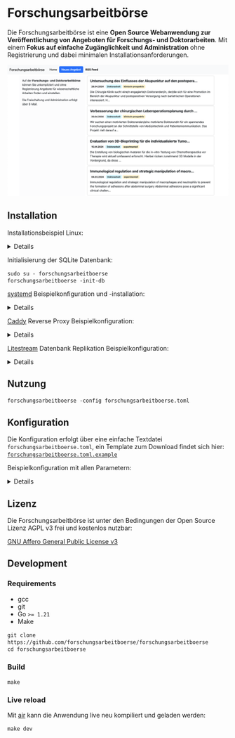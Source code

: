 # Forschungsarbeitbörse

Die Forschungsarbeitbörse ist eine **Open Source Webanwendung zur Veröffentlichung
von Angeboten für Forschungs- und Doktorarbeiten**. Mit einem **Fokus auf einfache
Zugänglichkeit und Administration** ohne Registrierung und dabei minimalen
Installationsanforderungen.

![](docs/images/screenshot.png)

## Installation

Installationsbeispiel Linux:

<details>

```
# Download oder Build des Binary

sudo install -m 0755 bin/forschungsarbeitboerse /usr/local/bin/

sudo adduser --system --disabled-password --home /var/lib/forschungsarbeitboerse --shell /bin/bash --gecos '' --group forschungsarbeitboerse

sudo install -m 0640 forschungsarbeitboerse.toml.example -o forschungsarbeitboerse -g forschungsarbeitboerse /var/lib/forschungsarbeitboerse/forschungsarbeitboerse.toml

# Anpassung der Beispielkonfiguration

# Konfiguration eines systemd Unit (siehe unten)
# Konfiguration eines Reverse Proxy (siehe unten)
```

</details>

Initialisierung der SQLite Datenbank:

```
sudo su - forschungsarbeitboerse
forschungsarbeitboerse -init-db
```

[systemd](https://systemd.io/) Beispielkonfiguration und -installation:

<details>

```
cat <<SERVICE | sudo tee /etc/systemd/system/forschungsarbeitboerse.service
[Unit]
Description=forschungsarbeitboerse
After=network-online.target
Wants=network-online.target systemd-networkd-wait-online.service

[Service]
Restart=on-failure

User=forschungsarbeitboerse
Group=forschungsarbeitboerse

WorkingDirectory=/var/lib/forschungsarbeitboerse

ExecStart=/usr/local/bin/forschungsarbeitboerse

NoNewPrivileges=true
PrivateTmp=true
PrivateDevices=true
ProtectSystem=full

[Install]
WantedBy=multi-user.target
SERVICE

sudo systemctl daemon-reload
sudo systemctl enable forschungsarbeitboerse
sudo systemctl start forschungsarbeitboerse
```

</details>

[Caddy](https://caddyserver.com) Reverse Proxy Beispielkonfiguration:

<details>

```
forschungsarbeitboerse.example.com {
	encode gzip

	log {
		format json
		output file /var/log/caddy/forschungsarbeitboerse.example.com.access.json
	}

	reverse_proxy /* 127.0.0.1:4444
}
```

</details>

[Litestream](https://litestream.io/) Datenbank Replikation Beispielkonfiguration:

<details>

Mit Litestream ist eine kontinuierliche Replikation und Sicherung der Datenbank
einfach möglich. Eine Beispielkonfiguration für [Cloudflare R2](https://www.cloudflare.com/en-gb/developer-platform/r2/)
findet sich in [`litestream.yml.example`](https://raw.githubusercontent.com/forschungsarbeitboerse/forschungsarbeitboerse/master/litestream.yml.example).

Beispiel `replicate`:

```
litestream replicate -config ./litestream.yml
```

Beispiel `restore`:

```
litestream restore \
  -config ./litestream.yml \
  -replica s3 \
  forschungsarbeitboerse.sqlite3
```

</details>

## Nutzung

```
forschungsarbeitboerse -config forschungsarbeitboerse.toml
```

## Konfiguration

Die Konfiguration erfolgt über eine einfache Textdatei `forschungsarbeitboerse.toml`,
ein Template zum Download findet sich hier:
[`forschungsarbeitboerse.toml.example`](https://raw.githubusercontent.com/forschungsarbeitboerse/forschungsarbeitboerse/master/forschungsarbeitboerse.toml.example)

Beispielkonfiguration mit allen Parametern:

<details>

```
# Die Root URL ihrer Installation, bspw. "https://forschungsarbeitboerse.example.com"
url = "http://127.0.0.1:4444"

# Socket IP Adresse und Port
addr = "127.0.0.1:4444"

# Ein individuelles 32 Byte Cookie Secret in hexadezimaler Notation;
# `forschungsarbeitboerse -gen-cookie-secret`
cookie_secret = ""

# SMTP Zugangsdaten zur Versendung der administrativen E-Mails
smtp_user = "example@example.com"
smtp_pass = "SECRET"
smtp_host = "mail.example.com"
smtp_port = "587"
smtp_mail_from = "noreply@example.com"

# E-Mail Adressen (RegExp, https://pkg.go.dev/regexp/syntax), für die
# Nutzer:innen das Angebot selbst freischalten dürfen; alle anderen
# Angebote erfordern eine Freischaltung durch die Administratoren
valid_mail_regexp = [".+@example.com"]

# E-Mail Adresse der Administratoren
admin_email = "admins@example.com"

# Auswahl Art der Arbeit
posting_categories = [
	"Doktorarbeit",
	"Forschungsarbeit",
]

# Auswahl Typ der Arbeit
posting_types = [
	"experimentell",
	"tierexperimentell",
	"klinisch",
	"statistisch",
	"theoretisch",
]

# Im Menü angezeigter Titeltext
title_text = "Forschungsarbeitbörse"

# Auf der Startseite angezeigter Infotext (Markdown)
info_text = """
Auf der **Forschungs- und Doktorarbeitbörse** können Sie unkompliziert
und ohne Registrierung Angebote für wissenschaftliche Arbeiten finden
und einstellen. Die Freischaltung und Administration erfolgt über E-Mail.
"""

# Der Footer Text (Markdown)
footer_text = """
Kontakt & Hilfe: <forschungsarbeitboerse@example.com>
"""
```

</details>

## Lizenz

Die Forschungsarbeitbörse ist unter den Bedingungen der Open Source Lizenz
AGPL v3 frei und kostenlos nutzbar:

[GNU Affero General Public License v3](https://www.gnu.org/licenses/agpl-3.0.en.html)

## Development

### Requirements

* gcc
* git
* Go `>= 1.21`
* Make

```
git clone https://github.com/forschungsarbeitboerse/forschungsarbeitboerse
cd forschungsarbeitboerse
```

### Build

```
make
```

### Live reload

Mit [air](https://github.com/cosmtrek/air) kann die Anwendung live neu kompiliert
und geladen werden:

```
make dev
```
